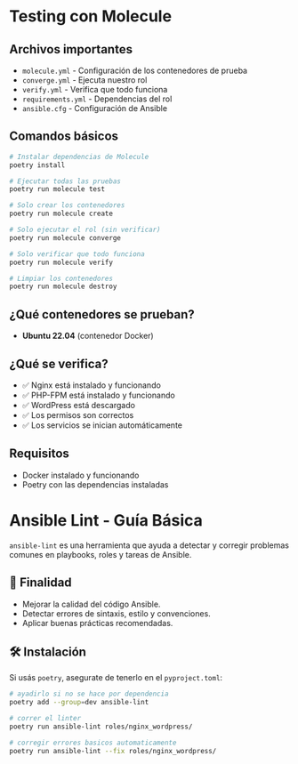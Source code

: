 # Testing con Molecule

## Archivos importantes

- `molecule.yml` - Configuración de los contenedores de prueba
- `converge.yml` - Ejecuta nuestro rol
- `verify.yml` - Verifica que todo funciona
- `requirements.yml` - Dependencias del rol
- `ansible.cfg` - Configuración de Ansible

## Comandos básicos

```bash
# Instalar dependencias de Molecule
poetry install

# Ejecutar todas las pruebas
poetry run molecule test

# Solo crear los contenedores
poetry run molecule create

# Solo ejecutar el rol (sin verificar)
poetry run molecule converge

# Solo verificar que todo funciona
poetry run molecule verify

# Limpiar los contenedores
poetry run molecule destroy
```

## ¿Qué contenedores se prueban?

- **Ubuntu 22.04** (contenedor Docker)

## ¿Qué se verifica?

- ✅ Nginx está instalado y funcionando
- ✅ PHP-FPM está instalado y funcionando
- ✅ WordPress está descargado
- ✅ Los permisos son correctos
- ✅ Los servicios se inician automáticamente

## Requisitos

- Docker instalado y funcionando
- Poetry con las dependencias instaladas 

# Ansible Lint - Guía Básica

`ansible-lint` es una herramienta que ayuda a detectar y corregir problemas comunes en playbooks, roles y tareas de Ansible.

## 🎯 Finalidad

- Mejorar la calidad del código Ansible.
- Detectar errores de sintaxis, estilo y convenciones.
- Aplicar buenas prácticas recomendadas.

## 🛠️ Instalación

Si usás `poetry`, asegurate de tenerlo en el `pyproject.toml`:

```bash
# ayadirlo si no se hace por dependencia
poetry add --group=dev ansible-lint

# correr el linter
poetry run ansible-lint roles/nginx_wordpress/

# corregir errores basicos automaticamente
poetry run ansible-lint --fix roles/nginx_wordpress/
```